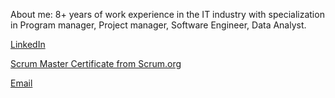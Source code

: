 About me:
8+ years of work experience in the IT industry with specialization in Program manager, Project manager, Software Engineer, Data Analyst.

[LinkedIn](https://www.linkedin.com/in/padmaja-senapati/)

[Scrum Master Certificate from Scrum.org](https://www.scrum.org/certificates/954754)

[Email](padmaja.senapati@gmail.com)
